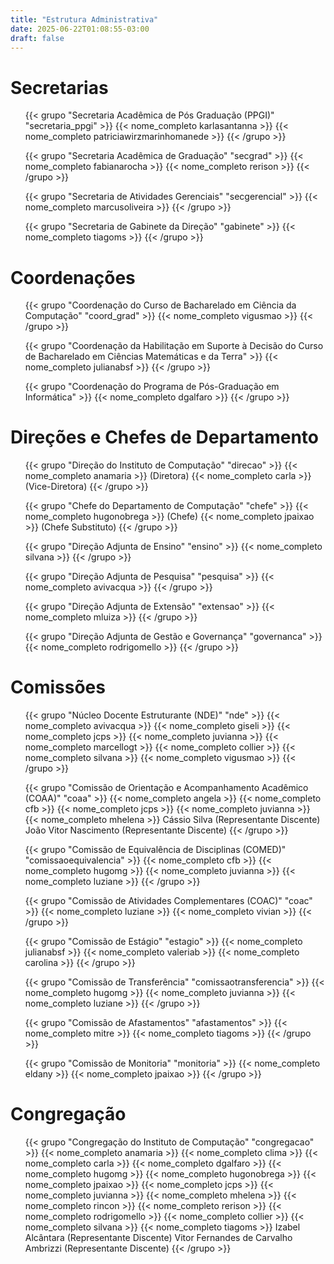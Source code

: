 ```yaml
---
title: "Estrutura Administrativa"
date: 2025-06-22T01:08:55-03:00
draft: false
---
```


# Secretarias

<ul class="cards-pessoais">
  {{< grupo "Secretaria Acadêmica de Pós Graduação (PPGI)" "secretaria_ppgi" >}}
    <span>{{< nome_completo karlasantanna >}}</span>
    <span>{{< nome_completo patriciawirzmarinhomanede >}}</span>
  {{< /grupo >}}

  {{< grupo "Secretaria Acadêmica de Graduação" "secgrad" >}}
    <span>{{< nome_completo fabianarocha >}}</span>
    <span>{{< nome_completo rerison >}}</span>
  {{< /grupo >}}

  {{< grupo "Secretaria de Atividades Gerenciais" "secgerencial" >}}
    <span>{{< nome_completo marcusoliveira >}}</span>
  {{< /grupo >}}

  {{< grupo "Secretaria de Gabinete da Direção" "gabinete" >}}
    <span>{{< nome_completo tiagoms >}}</span>
  {{< /grupo >}}
</ul>


# Coordenações

<ul class="cards-pessoais">
  {{< grupo "Coordenação do Curso de Bacharelado em Ciência da Computação" "coord_grad" >}}
    <span>{{< nome_completo vigusmao >}}</span>
  {{< /grupo >}}

  {{< grupo "Coordenação da Habilitação em Suporte à Decisão do Curso de Bacharelado em Ciências Matemáticas e da Terra" >}}
    <span>{{< nome_completo julianabsf >}}</span>
  {{< /grupo >}}

  {{< grupo "Coordenação do Programa de Pós-Graduação em Informática" >}}
    <span>{{< nome_completo dgalfaro >}}</span>
  {{< /grupo >}}
</ul>


# Direções e Chefes de Departamento

<ul class="cards-pessoais">
  {{< grupo "Direção do Instituto de Computação" "direcao" >}}
    <span>{{< nome_completo anamaria >}} (Diretora)</span>
    <span>{{< nome_completo carla >}} (Vice-Diretora)</span>
  {{< /grupo >}}

  {{< grupo "Chefe do Departamento de Computação" "chefe" >}}
    <span>{{< nome_completo hugonobrega >}} (Chefe)</span>
    <span>{{< nome_completo jpaixao >}} (Chefe Substituto)</span>
  {{< /grupo >}}

  {{< grupo "Direção Adjunta de Ensino" "ensino" >}}
    <span>{{< nome_completo silvana >}}</span>
  {{< /grupo >}}

  {{< grupo "Direção Adjunta de Pesquisa" "pesquisa" >}}
    <span>{{< nome_completo avivacqua >}}</span>
  {{< /grupo >}}

  {{< grupo "Direção Adjunta de Extensão" "extensao" >}}
    <span>{{< nome_completo mluiza >}}</span>
  {{< /grupo >}}

  {{< grupo "Direção Adjunta de Gestão e Governança" "governanca" >}}
    <span>{{< nome_completo rodrigomello >}}</span>
  {{< /grupo >}}
</ul>


# Comissões

<ul class="cards-pessoais">
  {{< grupo "Núcleo Docente Estruturante (NDE)" "nde" >}}
    <span>{{< nome_completo avivacqua >}}</span>
    <span>{{< nome_completo giseli >}}</span>
    <span>{{< nome_completo jcps >}}</span>
    <span>{{< nome_completo juvianna >}}</span>
    <span>{{< nome_completo marcellogt >}}</span>
    <span>{{< nome_completo collier >}}</span>
    <span>{{< nome_completo silvana >}}</span>
    <span>{{< nome_completo vigusmao >}}</span>
  {{< /grupo >}}

  {{< grupo "Comissão de Orientação e Acompanhamento Acadêmico (COAA)" "coaa" >}}
    <span>{{< nome_completo angela >}}</span>
    <span>{{< nome_completo cfb >}}</span>
    <span>{{< nome_completo jcps >}}</span>
    <span>{{< nome_completo juvianna >}}</span>
    <span>{{< nome_completo mhelena >}}</span>
    <span>Cássio Silva (Representante Discente)</span>
    <span>João Vitor Nascimento (Representante Discente)</span>
  {{< /grupo >}}

  {{< grupo "Comissão de Equivalência de Disciplinas (COMED)" "comissaoequivalencia" >}}
    <span>{{< nome_completo cfb >}}</span>
    <span>{{< nome_completo hugomg >}}</span>
    <span>{{< nome_completo juvianna >}}</span>
    <span>{{< nome_completo luziane >}}</span>
  {{< /grupo >}}

  {{< grupo "Comissão de Atividades Complementares (COAC)" "coac" >}}
    <span>{{< nome_completo luziane >}}</span>
    <span>{{< nome_completo vivian >}}</span>
  {{< /grupo >}}

  {{< grupo "Comissão de Estágio" "estagio" >}}
    <span>{{< nome_completo julianabsf >}}</span>
    <span>{{< nome_completo valeriab >}}</span>
    <span>{{< nome_completo carolina >}}</span>
  {{< /grupo >}}

  {{< grupo "Comissão de Transferência" "comissaotransferencia" >}}
    <span>{{< nome_completo hugomg >}}</span>
    <span>{{< nome_completo juvianna >}}</span>
    <span>{{< nome_completo luziane >}}</span>
  {{< /grupo >}}

  {{< grupo "Comissão de Afastamentos" "afastamentos" >}}
    <span>{{< nome_completo mitre >}}</span>
    <span>{{< nome_completo tiagoms >}}</span>
  {{< /grupo >}}

  {{< grupo "Comissão de Monitoria" "monitoria" >}}
    <span>{{< nome_completo eldany >}}</span>
    <span>{{< nome_completo jpaixao >}}</span>
  {{< /grupo >}}
</ul>


# Congregação

<ul class="cards-pessoais">
  {{< grupo "Congregação do Instituto de Computação" "congregacao" >}}
    <span>{{< nome_completo anamaria >}}</span>
    <span>{{< nome_completo clima >}}</span>
    <span>{{< nome_completo carla >}}</span>
    <span>{{< nome_completo dgalfaro >}}</span>
    <span>{{< nome_completo hugomg >}}</span>
    <span>{{< nome_completo hugonobrega >}}</span>
    <span>{{< nome_completo jpaixao >}}</span>
    <span>{{< nome_completo jcps >}}</span>
    <span>{{< nome_completo juvianna >}}</span>
    <span>{{< nome_completo mhelena >}}</span>
    <span>{{< nome_completo rincon >}}</span>
    <span>{{< nome_completo rerison >}}</span>
    <span>{{< nome_completo rodrigomello >}}</span>
    <span>{{< nome_completo collier >}}</span>
    <span>{{< nome_completo silvana >}}</span>
    <span>{{< nome_completo tiagoms >}}</span>
    <span>Izabel Alcântara (Representante Discente)</span>
    <span>Vitor Fernandes de Carvalho Ambrizzi (Representante Discente)</span>
  {{< /grupo >}}
</ul>

